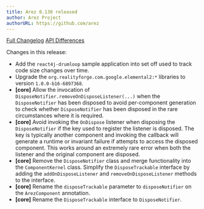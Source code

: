 ```yaml
---
title: Arez 0.130 released
author: Arez Project
authorURL: https://github.com/arez
---
```


[Full Changelog](https://github.com/arez/arez/compare/v0.129...v0.130)
[API Differences](/api-diff/?key=arez&old=0.129&new=0.130)

Changes in this release:

* Add the `react4j-drumloop` sample application into set off used to track code size changes over time.
* Upgrade the `org.realityforge.com.google.elemental2:*` libraries to version `1.0.0-b16-6897368`.
* **\[core\]** Allow the invocation of `DisposeNotifier.removeOnDisposeListener(...)` when the
  `DisposeNotifier` has been disposed to avoid per-component generation to check whether `DisposeNotifier`
  has been disposed in the rare circumstances where it is required.
* **\[core\]** Avoid invoking the `OnDispose` listener when disposing the `DisposeNotifier` if the key
  used to register the listener is disposed. The key is typically another component and invoking the callback
  will generate a runtime or invariant failure if attempts to access the disposed component. This works around
  an extremely rare error when both the listener and the original component are disposed.
* **\[core\]** Remove the `DisposeNotifier` class and merge functionality into the `ComponentKernel` class.
  Simplify the `DisposeTrackable` interface by adding the `addOnDisposeListener` and `removeOnDisposeListener`
  methods to the interface.
* **\[core\]** Rename the `disposeTrackable` parameter to `disposeNotifier` on the `ArezComponent` annotation.
* **\[core\]** Rename the `DisposeTrackable` interface to `DisposeNotifier`.
